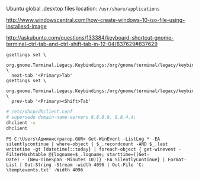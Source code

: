 Ubuntu global .desktop files location: `/usr/share/applications`

http://www.windowscentral.com/how-create-windows-10-iso-file-using-installesd-image

http://askubuntu.com/questions/133384/keyboard-shortcut-gnome-terminal-ctrl-tab-and-ctrl-shift-tab-in-12-04/837629#837629
```
gsettings set \
  org.gnome.Terminal.Legacy.Keybindings:/org/gnome/terminal/legacy/keybindings/ \
  next-tab '<Primary>Tab'
gsettings set \
  org.gnome.Terminal.Legacy.Keybindings:/org/gnome/terminal/legacy/keybindings/ \
  prev-tab '<Primary><Shift>Tab'
```

``` bash
# /etc/dhcp/dhclient.conf
# supersede domain-name-servers 8.8.8.8, 8.8.4.4;
dhclient -x
dhclient
```

```
PS C:\Users\Администратор.GUR> Get-WinEvent -ListLog * -EA silentlycontinue | where-object { $_.recordcount -AND $_.last
writetime -gt [datetime]::today} | foreach-object { get-winevent -FilterHashtable @{logname=$_.logname; starttime=((Get-
Date) - (New-TimeSpan -Minutes 10))} -EA SilentlyContinue} | Format-List | Out-String -Stream -width 4096 | Out-File 'C:
\temp\events.txt' -Width 4096
```
